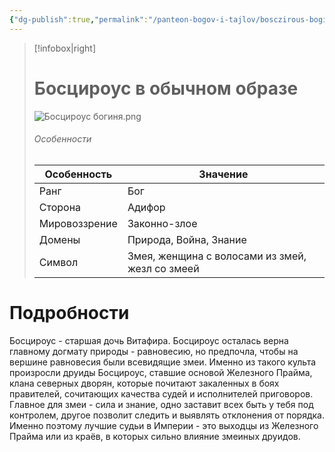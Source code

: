 ```yaml
---
{"dg-publish":true,"permalink":"/panteon-bogov-i-tajlov/bosczirous-boginya-zmej/","dgPassFrontmatter":true}
---
```


> [!infobox|right]
> # Босцироус в обычном образе
> ![Босцироус богиня.png](/img/user/%D0%98%D0%B7%D0%BE%D0%B1%D1%80%D0%B0%D0%B6%D0%B5%D0%BD%D0%B8%D1%8F/%D0%91%D0%BE%D1%81%D1%86%D0%B8%D1%80%D0%BE%D1%83%D1%81%20%D0%B1%D0%BE%D0%B3%D0%B8%D0%BD%D1%8F.png)
> ###### Особенности
> | Особенность | Значение |
> | ---- | ---- |
> | Ранг |Бог |
> | Сторона | Адифор|
> | Мировоззрение | Законно-злое |
> | Домены |Природа, Война, Знание|
> |Символ | Змея, женщина с волосами из змей, жезл со змеей |

# Подробности

Босцироус - старшая дочь Витафира. Босцироус осталась верна главному догмату природы - равновесию, но предпочла, чтобы на вершине равновесия были всевидящие змеи. Именно из такого культа произросли друиды Босцироус, ставшие основой Железного Прайма, клана северных дворян, которые почитают закаленных в боях правителей, сочитающих качества судей и исполнителей приговоров. Главное для змеи - сила и знание, одно заставит всех быть у тебя под контролем, другое позволит следить и выявлять отклонения от порядка.
Именно поэтому лучшие судьи в Империи - это выходцы из Железного Прайма или из краёв, в которых сильно влияние змеиных друидов.
